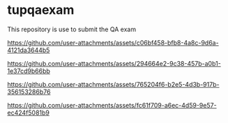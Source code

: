 # tupqaexam
This repository is use to submit the QA exam


https://github.com/user-attachments/assets/c06bf458-bfb8-4a8c-9d6a-4121da3644b5



https://github.com/user-attachments/assets/294664e2-9c38-457b-a0b1-1e37cd9b66bb



https://github.com/user-attachments/assets/765204f6-b2e5-4d3b-917b-356153286b76



https://github.com/user-attachments/assets/fc61f709-a6ec-4d59-9e57-ec424f5081b9

